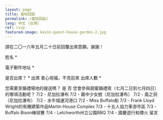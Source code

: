 ```yaml
---
layout: page
title: 喜帖回函
permalink: /喜帖回函/
lang: 中文 (台灣)
ref: rsvp
featured-image: kevin-guest-house-garden-2.jpg
---
```


請在二〇一六年五月二十日前回覆出席意願。謝謝！


姓名 *

電子郵件地址 *

是否出席？ *
  出席
  衷心祝福，不克前來
出席人數 *

您需要至婚禮場地的接送嗎？
 是
 否
您會參與甜蜜婚禮周（七月二日到七月四日）的哪項活動呢？
 7/2 - 尼加拉瀑布
 7/2 - 霧中少女號（尼加拉瀑布）
 7/2 - 風之洞（尼加拉瀑布）
 7/2 - 水牛城運河港口
 7/2 - Miss Buffalo船
 7/3 - Frank Lloyd Wright的有機建築作品Martin House Complex
 7/3 - 十五人協力車游市區
 7/3 - Buffalo Bison棒球賽
 7/4 - Letchworth州立公園BBQ
 7/4 - 國慶遊行和煙火
留言
